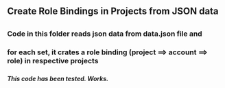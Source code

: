
## Create Role Bindings in Projects from JSON data
##


### Code in this folder reads json data from data.json file and
### for each set, it crates a role binding (project ==> account ==> role) in respective projects
###


##### This code has been tested. Works.
